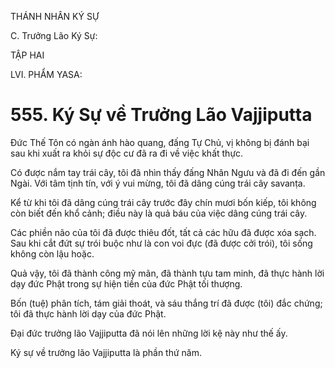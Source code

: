 THÁNH NHÂN KÝ SỰ

C. Trưởng Lão Ký Sự:

TẬP HAI

LVI. PHẨM YASA:

# 555. Ký Sự về Trưởng Lão Vajjiputta

Đức Thế Tôn có ngàn ánh hào quang, đấng Tự Chủ, vị không bị đánh bại sau khi xuất ra khỏi sự độc cư đã ra đi về việc khất thực.

Có được nắm tay trái cây, tôi đã nhìn thấy đấng Nhân Ngưu và đã đi đến gần Ngài. Với tâm tịnh tín, với ý vui mừng, tôi đã dâng cúng trái cây savanṭa.

Kể từ khi tôi đã dâng cúng trái cây trước đây chín mươi bốn kiếp, tôi không còn biết đến khổ cảnh; điều này là quả báu của việc dâng cúng trái cây.

Các phiền não của tôi đã được thiêu đốt, tất cả các hữu đã được xóa sạch. Sau khi cắt đứt sự trói buộc như là con voi đực (đã được cởi trói), tôi sống không còn lậu hoặc.

Quả vậy, tôi đã thành công mỹ mãn, đã thành tựu tam minh, đã thực hành lời dạy đức Phật trong sự hiện tiền của đức Phật tối thượng.

Bốn (tuệ) phân tích, tám giải thoát, và sáu thắng trí đã được (tôi) đắc chứng; tôi đã thực hành lời dạy của đức Phật.

Đại đức trưởng lão Vajjiputta đã nói lên những lời kệ này như thế ấy.

Ký sự về trưởng lão Vajjiputta là phần thứ năm.
